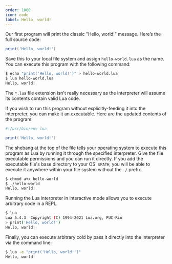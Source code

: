 ```yaml
---
order: 1000 
icon: code
label: Hello, world!
---
```


Our first program will print the classic "Hello, world!" message. Here’s the full source code:

```lua
print('Hello, world!')
```

Save this to your local file system and assign `hello-world.lua` as the name. You can execute this program with the following command:

```bash
$ echo "print('Hello, world!')" > hello-world.lua
$ lua hello-world.lua
Hello, world!
```

The `*.lua` file extension isn't really necessary as the interpreter will assume its contents contain valid Lua code.

If you wish to run this program without explicitly-feeding it into the interpreter, you can make it an executable. Here are the updated contents of the program:

```lua
#!/usr/bin/env lua

print('Hello, world!')
```

The shebang at the top of the file tells your operating system to execute this program as Lua by running it through the specified interpreter. Give the file executable permissions and you can run it directly. If you add the executable file's base directory to your OS' `$PATH`, you will be able to execute it anywhere within your file system without the `./` prefix.

```bash
$ chmod a+x hello-world
$ ./hello-world
Hello, world!
```

Running the Lua interpreter in interactive mode allows you to execute arbitrary code in a REPL.

```bash
$ lua
Lua 5.4.3  Copyright (C) 1994-2021 Lua.org, PUC-Rio
> print('Hello, world!')
Hello, world!
```

Finally, you can execute arbitrary cold by pass it directly into the interpreter via the command line:

```bash
$ lua -e "print('Hello, world!')"
Hello, world!
```
